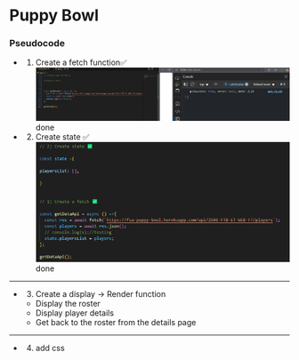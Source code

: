# Puppy Bowl 

### Pseudocode 

- 1) Create a fetch function✅
    ![alt text](image.png) done  

- 2) Create state ✅
![alt text](image-1.png) done 


---------------------------------------------------------------
- 3) Create a display -> Render function
    -  Display the roster
    - Display player details 
    - Get back to the roster from the details page

----------------------------------------------------------------
- 4) add css

